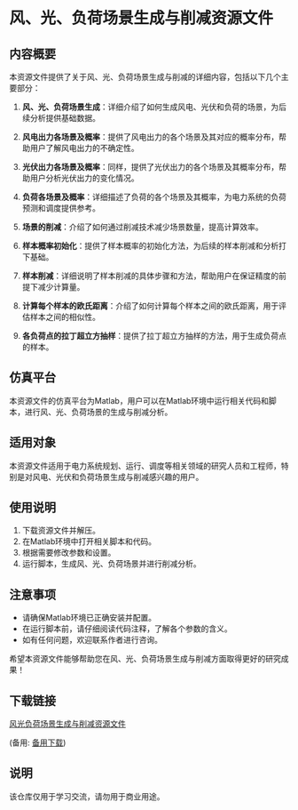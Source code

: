# 风、光、负荷场景生成与削减资源文件

## 内容概要

本资源文件提供了关于风、光、负荷场景生成与削减的详细内容，包括以下几个主要部分：

1. **风、光、负荷场景生成**：详细介绍了如何生成风电、光伏和负荷的场景，为后续分析提供基础数据。

2. **风电出力各场景及概率**：提供了风电出力的各个场景及其对应的概率分布，帮助用户了解风电出力的不确定性。

3. **光伏出力各场景及概率**：同样，提供了光伏出力的各个场景及其概率分布，帮助用户分析光伏出力的变化情况。

4. **负荷各场景及概率**：详细描述了负荷的各个场景及其概率，为电力系统的负荷预测和调度提供参考。

5. **场景的削减**：介绍了如何通过削减技术减少场景数量，提高计算效率。

6. **样本概率初始化**：提供了样本概率的初始化方法，为后续的样本削减和分析打下基础。

7. **样本削减**：详细说明了样本削减的具体步骤和方法，帮助用户在保证精度的前提下减少计算量。

8. **计算每个样本的欧氏距离**：介绍了如何计算每个样本之间的欧氏距离，用于评估样本之间的相似性。

9. **各负荷点的拉丁超立方抽样**：提供了拉丁超立方抽样的方法，用于生成负荷点的样本。

## 仿真平台

本资源文件的仿真平台为Matlab，用户可以在Matlab环境中运行相关代码和脚本，进行风、光、负荷场景的生成与削减分析。

## 适用对象

本资源文件适用于电力系统规划、运行、调度等相关领域的研究人员和工程师，特别是对风电、光伏和负荷场景生成与削减感兴趣的用户。

## 使用说明

1. 下载资源文件并解压。
2. 在Matlab环境中打开相关脚本和代码。
3. 根据需要修改参数和设置。
4. 运行脚本，生成风、光、负荷场景并进行削减分析。

## 注意事项

- 请确保Matlab环境已正确安装并配置。
- 在运行脚本前，请仔细阅读代码注释，了解各个参数的含义。
- 如有任何问题，欢迎联系作者进行咨询。

希望本资源文件能够帮助您在风、光、负荷场景生成与削减方面取得更好的研究成果！

## 下载链接
[风光负荷场景生成与削减资源文件](https://pan.quark.cn/s/d61f9f1beafb) 

(备用: [备用下载](https://pan.baidu.com/s/15eeqvns3dQxYUluRBY6ZTA?pwd=1234))

## 说明

该仓库仅用于学习交流，请勿用于商业用途。
